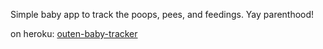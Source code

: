 Simple baby app to track the poops, pees, and feedings. Yay parenthood!

on heroku: [outen-baby-tracker](https://outen-baby-tracker.herokuapp.com)
